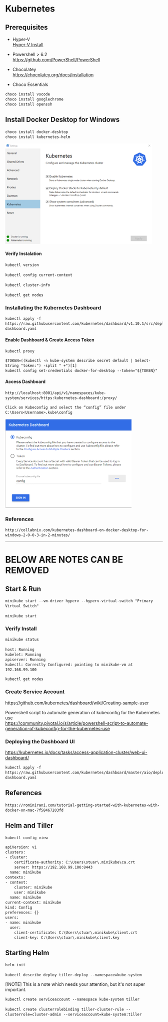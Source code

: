 # Kubernetes

## Prerequisites

- Hyper-V     
[Hyper-V Install](hyper-v.md)
- Powershell  > 6.2   
https://github.com/PowerShell/PowerShell

- Chocolatey   
https://chocolatey.org/docs/installation

- Choco Essentials
```
choco install vscode
choco install googlechrome
choco install openssh
```

## Install Docker Desktop for Windows

```
choco install docker-desktop
choco install kubernetes-helm
```

![](images/docker-desktop.png)


#### Verify Instalation 

```
kubectl version

kubectl config current-context

kubectl cluster-info

kubectl get nodes
```

### Installating the Kubernetes Dashboard

```
kubectl apply -f https://raw.githubusercontent.com/kubernetes/dashboard/v1.10.1/src/deploy/recommended/kubernetes-dashboard.yaml
```

#### Enable Dashboard & Create Access Token

```
kubectl proxy
```

```
$TOKEN=((kubectl -n kube-system describe secret default | Select-String "token:") -split " +")[1]
kubectl config set-credentials docker-for-desktop --token="${TOKEN}"
```

#### Access Dashboard

```
http://localhost:8001/api/v1/namespaces/kube-system/services/https:kubernetes-dashboard:/proxy/ 
```

```
Click on Kubeconfig and select the “config” file under C:\Users<Username>.kube\config
```

![](images/kube-dashboard.png)






### References 

```
http://collabnix.com/kubernetes-dashboard-on-docker-desktop-for-windows-2-0-0-3-in-2-minutes/
```

*************************************************************************************





# BELOW ARE NOTES CAN BE REMOVED


## Start & Run 




```
minikube start --vm-driver hyperv --hyperv-virtual-switch "Primary Virtual Switch"

minikube start
```


### Verify Install

```
minikube status

host: Running
kubelet: Running
apiserver: Running
kubectl: Correctly Configured: pointing to minikube-vm at 192.168.99.100
```

```
kubectl get nodes
```


### Create Service Account

https://github.com/kubernetes/dashboard/wiki/Creating-sample-user



Powershell script to automate generation of kubeconfig for the Kubernetes use      
https://community.pivotal.io/s/article/powershell-script-to-automate-generation-of-kubeconfig-for-the-kubernetes-use


### Deploying the Dashboard UI

https://kubernetes.io/docs/tasks/access-application-cluster/web-ui-dashboard/

```
kubectl apply -f https://raw.githubusercontent.com/kubernetes/dashboard/master/aio/deploy/recommended/kubernetes-dashboard.yaml
```

## References 

```
https://rominirani.com/tutorial-getting-started-with-kubernetes-with-docker-on-mac-7f58467203fd
```








## Helm and Tiller

```
kubectl config view
```

```
apiVersion: v1
clusters:
- cluster:
    certificate-authority: C:\Users\stuar\.minikube\ca.crt
    server: https://192.168.99.100:8443
  name: minikube
contexts:
- context:
    cluster: minikube
    user: minikube
  name: minikube
current-context: minikube
kind: Config
preferences: {}
users:
- name: minikube
  user:
    client-certificate: C:\Users\stuar\.minikube\client.crt
    client-key: C:\Users\stuar\.minikube\client.key
```

## Starting Helm

```
helm init

kubectl describe deploy tiller-deploy --namespace=kube-system
```

[!NOTE] This is a note which needs your attention, but it's not super important.


















```
kubectl create serviceaccount --namespace kube-system tiller

kubectl create clusterrolebinding tiller-cluster-rule --clusterrole=cluster-admin --serviceaccount=kube-system:tiller
```

